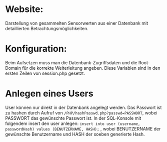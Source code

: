 # Website:
 Darstellung von gesammelten Sensorwerten aus einer Datenbank mit detaillierten Betrachtungsmöglichkeiten. 

# Konfiguration:

Beim Aufsetzen muss man die Datenbank-Zugriffsdaten und die Root-Domain für die korrekte Weiterleitung angeben.
Diese Variablen sind in den ersten Zeilen von session.php gesetzt. 

# Anlegen eines Users

User können nur direkt in der Datenbank angelegt werden. Das Passwort ist zu hashen durch Aufruf von
`/PHP/hashPasswd.php?passwd=PASSWORT`, wobei PASSWORT das gewünschte Passwort ist.
In der SQL-Konsole mit folgendem insert den user anlegen:
`insert into user (username, passwordHash) values (BENUTZERNAME, HASH);`
, wobei BENUTZERNAME der gewünschte Benutzername und HASH der soeben generierte Hash.
